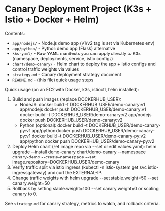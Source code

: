 # Canary Deployment Project (K3s + Istio + Docker + Helm)

Contents:
- `app/nodejs/` - Node.js demo app (v1/v2 tag is set via Kubernetes env)
- `app/python/` - Python demo app (Flask) alternative
- `k8s-yaml/` - Raw YAML manifests you can apply directly to K3s (namespace, deployments, service, istio configs)
- `chart/demo-canary/` - Helm chart to deploy the app + Istio configs and control traffic weights via values
- `strategy.md` - Canary deployment strategy document
- `README.md` - (this file) quick usage steps

Quick usage (on an EC2 with Docker, k3s, istioctl, helm installed):
  1. Build and push images (replace DOCKERHUB_USER):
     - NodeJS:
       docker build -t DOCKERHUB_USER/demo-canary:v1 app/nodejs
       docker push DOCKERHUB_USER/demo-canary:v1
       docker build -t DOCKERHUB_USER/demo-canary:v2 app/nodejs
       docker push DOCKERHUB_USER/demo-canary:v2
     - Python (optional):
       docker build -t DOCKERHUB_USER/demo-canary-py:v1 app/python
       docker push DOCKERHUB_USER/demo-canary-py:v1
       docker build -t DOCKERHUB_USER/demo-canary-py:v2 app/python
       docker push DOCKERHUB_USER/demo-canary-py:v2
  2. Deploy Helm chart (set image repo via --set or edit values.yaml):
     helm upgrade --install demo-canary chart/demo-canary --namespace canary-demo --create-namespace --set image.repository=DOCKERHUB_USER/demo-canary
  3. Verify traffic split via istio ingress (kubectl -n istio-system get svc istio-ingressgateway) and curl the EXTERNAL-IP.
  4. Change traffic weights with helm upgrade --set stable.weight=50 --set canary.weight=50
  5. Rollback by setting stable.weight=100 --set canary.weight=0 or scaling canary to 0.

See `strategy.md` for canary strategy, metrics to watch, and rollback criteria.
